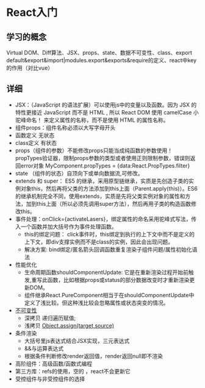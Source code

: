 # React入门

## 学习的概念

Virtual DOM、Diff算法、JSX、props、state、数据不可变性、class、export default&export&import|modules.export&exports&require的定义、react中key的作用（对比vue）

## 详细
* JSX：（JavaScript 的语法扩展）可以使用js中的变量以及函数。因为 JSX 的特性更接近 JavaScript 而不是 HTML , 所以 React DOM 使用 camelCase 小驼峰命名！ 来定义属性的名称，而不是使用 HTML 的属性名称。
* 组件props：组件名称必须以大写字母开头
* 函数定义 无状态
* class定义 有状态
* props（组件的参数）不能修改props只能当成纯函数的参数使用！
 propTypes验证器，限制props参数的类型或者使用正则限制参数，错误则返回error对象 MyComponent.propTypes = {data:React.PropTypes.filter}
* state （组件的状态）自顶向下或单向数据流,可修改。
* extends 和 super： ES5 的继承，采用原型链继承，实质是先创造子类的实例对象this，然后再将父类的方法添加到this上面（Parent.apply(this)）。ES6 的继承机制完全不同，使用extends，实质是先将父类实例对象的属性和方法，加到this上面（所以必须先调用super方法），然后再用子类的构造函数修改this。
* 事件处理：onClick={activateLasers}，绑定属性的命名采用驼峰式写法，传入一个函数并加大括号作为事件处理函数。
  * this的绑定问题： click事件时，this绑定到执行的上下文中而不是定义的上下文，即div支撑实例而不是class的实例，因此会出现问题。
  * 解决方案:  bind绑定/匿名箭头回调函数重复渲染子组件问题/属性初始化语法
* 性能优化
  * 生命周期函数shouldComponentUpdate: 它是在重新渲染过程开始前触发,重写此函数，比如根据props或status的部分数据改变时才重新渲染更新DOM。
  * 组件继承React.PureComponent相当于在shouldComponentUpdate中定义了浅比较。但这种浅比较会忽略属性或状态突变的情况。  
* [不可变性](https://www.reactjscn.com/tutorial/tutorial.html#%E4%B8%BA%E4%BB%80%E4%B9%88%E4%B8%8D%E5%8F%AF%E5%8F%98%E6%80%A7%E5%9C%A8React%E5%BD%93%E4%B8%AD%E9%9D%9E%E5%B8%B8%E9%87%8D%E8%A6%81)
  * 深拷贝 递归遍历赋值;
  * 浅拷贝 [Object.assign(target,source)](https://developer.mozilla.org/en-US/docs/Web/JavaScript/Reference/Global_Objects/Object/assign)  
* 条件渲染
  * 大括号里js表达式结合JSX实现，三元表达式
  * &&与运算表达式
  * 根据条件判断修改render返回值，render返回null即不渲染  
* 高阶组件：高级函数/函数式编程
* 第三方库：refs的使用，空的 </div>，react不会更新它
* 受控组件与非受控组件的选择
